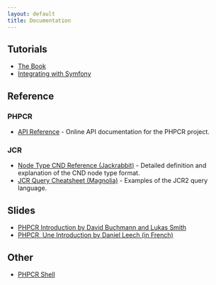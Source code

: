 ```yaml
---
layout: default
title: Documentation
---
```

## Tutorials

- [The Book](http://phpcr.readthedocs.org/en/latest/)
- [Integrating with Symfony](/documentation/tutorial/integrating_with_symfony.html)

## Reference

### PHPCR

- [API Reference](/doc/html/index.html) - Online API documentation for the PHPCR project.

### JCR

- [Node Type CND Reference (Jackrabbit)](http://jackrabbit.apache.org/node-type-notation.html) - Detailed definition and
  explanation of the CND node type format.
- [JCR Query Cheatsheet (Magnolia)](https://wiki.magnolia-cms.com/display/WIKI/JCR+Query+Cheat+Sheet) - Examples of
  the JCR2 query language.

## Slides

- [PHPCR Introduction by David Buchmann and Lukas Smith](/slides.html)
- [PHPCR, Une Introduction by Daniel Leech (in French)](http://phpcrtalk.dantleech.com)

## Other

- [PHPCR Shell](/documentation/phpcr-shell)
